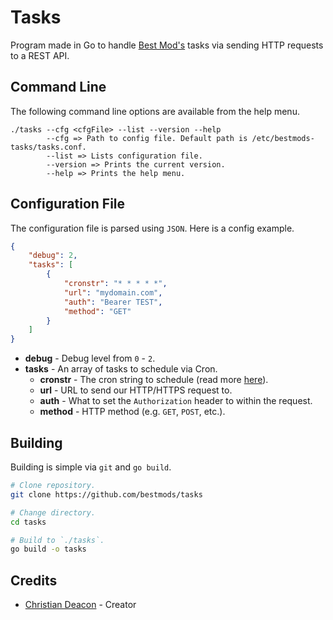 # Tasks
Program made in Go to handle [Best Mod's](https://bestmods.io/) tasks via sending HTTP requests to a REST API.

## Command Line
The following command line options are available from the help menu.

```
./tasks --cfg <cfgFile> --list --version --help
        --cfg => Path to config file. Default path is /etc/bestmods-tasks/tasks.conf.
        --list => Lists configuration file.
        --version => Prints the current version.
        --help => Prints the help menu.
```

## Configuration File
The configuration file is parsed using `JSON`. Here is a config example.

```JSON
{
    "debug": 2,
    "tasks": [
        {
            "cronstr": "* * * * *",
            "url": "mydomain.com",
            "auth": "Bearer TEST",
            "method": "GET"
        }
    ]
}
```

* **debug** - Debug level from `0` - `2`.
* **tasks** - An array of tasks to schedule via Cron.
    * **cronstr** - The cron string to schedule (read more [here](https://www.netiq.com/documentation/cloud-manager-2-5/ncm-reference/data/bexyssf.html)).
    * **url** - URL to send our HTTP/HTTPS request to.
    * **auth** - What to set the `Authorization` header to within the request.
    * **method** - HTTP method (e.g. `GET`, `POST`, etc.).

## Building
Building is simple via `git` and `go build`.

```bash
# Clone repository.
git clone https://github.com/bestmods/tasks

# Change directory.
cd tasks

# Build to `./tasks`.
go build -o tasks
```

## Credits
* [Christian Deacon](https://github.com/gamemann) - Creator